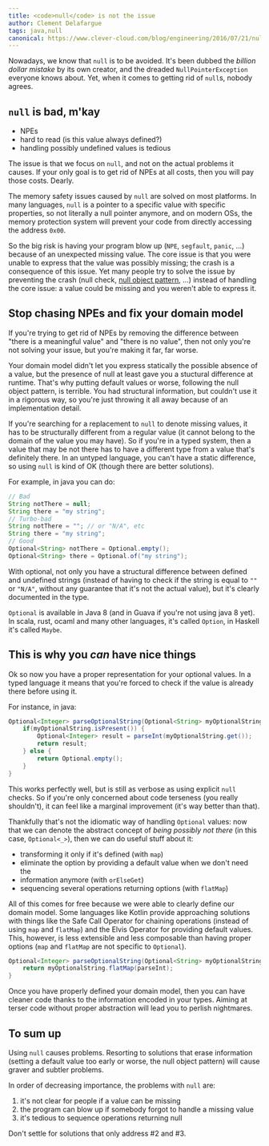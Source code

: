 ```yaml
---
title: <code>null</code> is not the issue
author: Clement Delafargue
tags: java,null
canonical: https://www.clever-cloud.com/blog/engineering/2016/07/21/null-is-not-the-issue/
---
```


Nowadays, we know that `null` is to be avoided. It's been dubbed the _billion dollar mistake_ by its own creator, and the dreaded `NullPointerException` everyone knows about. Yet, when it comes to getting rid of `null`s, nobody agrees.

## `null` is bad, m'kay

- NPEs
- hard to read (is this value always defined?)
- handling possibly undefined values is tedious

The issue is that we focus on `null`, and not on the actual problems it causes. If your only goal is to get rid of NPEs at all costs, then you will pay those costs. Dearly.

The memory safety issues caused by `null` are solved on most platforms. In many languages, `null` is a pointer to a specific value with specific properties, so not literally a null pointer anymore, and on modern OSs, the memory protection system will prevent your code from directly accessing the address `0x00`.

So the big risk is having your program blow up (`NPE`, `segfault`, `panic`, …) because of an unexpected missing value. The core issue is that you were unable to express that the value was possibly missing; the crash is a consequence of this issue. Yet many people try to solve the issue by preventing the crash (null check, [null object pattern](https://en.wikipedia.org/wiki/Null_Object_pattern), …) instead of handling the core issue: a value could be missing and you weren't able to express it.

## Stop chasing NPEs and fix your domain model

If you're trying to get rid of NPEs by removing the difference between "there is a meaningful value" and "there is no value", then not only you're not solving your issue, but you're making it far, far worse.

Your domain model didn't let you express statically the possible absence of a value, but the presence of null at least gave you a stuctural difference at runtime. That's why putting default values or worse, following the null object pattern, is terrible. You had structural information, but couldn't use it in a rigorous way, so you're just throwing it all away because of an implementation detail.

If you're searching for a replacement to `null` to denote missing values, it has to be structurally different from a regular value (it cannot belong to the domain of the value you may have). So if you're in a typed system, then a value that may be not there has to have a different type from a value that's definitely there. In an untyped language, you can't have a static difference, so using `null` is kind of OK (though there are better solutions).

For example, in java you can do:

```java
// Bad
String notThere = null;
String there = "my string";
// Turbo-bad
String notThere = ""; // or "N/A", etc
String there = "my string";
// Good
Optional<String> notThere = Optional.empty();
Optional<String> there = Optional.of("my string");
```

With optional, not only you have a structural difference between defined and undefined strings (instead of having to check if the string is equal to `""` or `"N/A"`, without any guarantee that it's not the actual value), but it's clearly documented in the type.

`Optional` is available in Java 8 (and in Guava if you're not using java 8 yet). In scala, rust, ocaml and many other languages, it's called `Option`, in Haskell it's called `Maybe`.

## This is why you _can_ have nice things

Ok so now you have a proper representation for your optional values. In a typed language it means that you're forced to check if the value is already there before using it.

For instance, in java:

```java
Optional<Integer> parseOptionalString(Optional<String> myOptionalString) {
    if(myOptionalString.isPresent()) {
        Optional<Integer> result = parseInt(myOptionalString.get());
        return result;
    } else {
        return Optional.empty();
    }
}
```

This works perfectly well, but is still as verbose as using explicit `null` checks. So if you're only concerned about code terseness (you really shouldn't), it can feel like a marginal improvement (it's way better than that).

Thankfully that's not the idiomatic way of handling `Optional` values: now that we can denote the abstract concept of _being possibly not there_ (in this case, `Optional<_>`), then we can do useful stuff about it:

- transforming it only if it's defined (with `map`)
- eliminate the option by providing a default value when we don't need the  
- information anymore (with `orElseGet`)
- sequencing several operations returning options (with `flatMap`)

All of this comes for free because we were able to clearly define our domain model. Some languages like Kotlin provide approaching solutions with things like the Safe Call Operator for chaining operations (instead of using `map` and `flatMap`) and the Elvis Operator for providing default values. This, however, is less extensible and less composable than having proper options (`map` and `flatMap` are not specific to `Optional`).

```java
Optional<Integer> parseOptionalString(Optional<String> myOptionalString) {
    return myOptionalString.flatMap(parseInt);
}
```

Once you have properly defined your domain model, then you can have cleaner code thanks to the information encoded in your types. Aiming at terser code without proper abstraction will lead you to perlish nightmares.

## To sum up

Using `null` causes problems. Resorting to solutions that erase information (setting a default value too early or worse, the null object pattern) will cause graver and subtler problems.

In order of decreasing importance, the problems with `null` are:

1. it's not clear for people if a value can be missing
2. the program can blow up if somebody forgot to handle a missing value
3. it's tedious to sequence operations returning null

Don't settle for solutions that only address #2 and #3.
